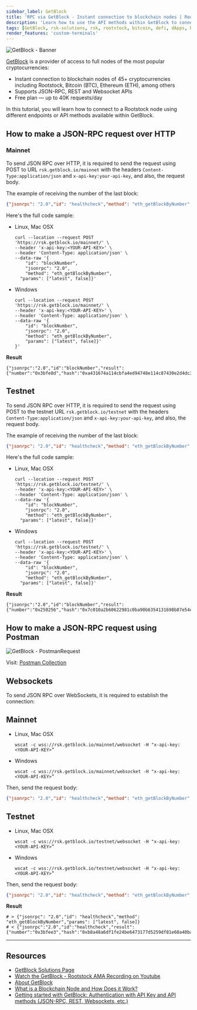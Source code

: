 ```yaml
---
sidebar_label: GetBlock
title: 'RPC via GetBlock - Instant connection to blockchain nodes | Rootstock'
description: 'Learn how to use the API methods within GetBlock to connect to an RSK node'
tags: [GetBlock, rsk-solutions, rsk, rootstock, bitcoin, defi, dApps, blockchain, node, tutorial, docs, api, websocket, json-rpc]
render_features: 'custom-terminals'
---
```


![GetBlock - Banner](/img/solutions/getblock/getblock_logo.png)

[GetBlock](/solutions/getblock/) is a provider of access to full nodes of the most popular cryptocurrencies:
- Instant connection to blockchain nodes of 45+ cryptocurrencies including  Rootstock, Bitcoin (BTC), Ethereum (ETH), among others
- Supports JSON-RPC, REST and Websocket APIs
- Free plan — up to 40K requests/day

In this tutorial, you will learn how to connect to a Rootstock node using different endpoints or API methods available within GetBlock.

## How to make a JSON-RPC request over HTTP

### Mainnet

To send JSON RPC over HTTP, it is required to send the request using POST to URL `rsk.getblock.io/mainnet` with the headers `Content-Type:application/json` and `x-api-key:your-api-key`, and also, the request body. 

The example of receiving the number of the last block:

```json
{"jsonrpc": "2.0","id": "healthcheck","method": "eth_getBlockByNumber","params": ["latest", false]}
```

Here's the full code sample:

[](#top "multiple-terminals")
- Linux, Mac OSX
  ```shell
  curl --location --request POST         
  'https://rsk.getblock.io/mainnet/' \ 
  --header 'x-api-key:<YOUR-API-KEY>' \
  --header 'Content-Type: application/json' \
  --data-raw '{
      "id": "blockNumber", 
      "jsonrpc": "2.0", 
      "method": "eth_getBlockByNumber", 
    "params": ["latest", false]}'
  ```
- Windows
  ```windows-command-prompt
  curl --location --request POST         
  'https://rsk.getblock.io/mainnet/' \ 
  --header 'x-api-key:<YOUR-API-KEY>' \
  --header 'Content-Type: application/json' \
  --data-raw '{
      "id": "blockNumber", 
      "jsonrpc": "2.0", 
      "method": "eth_getBlockByNumber", 
      "params": ["latest", false]}'
  }'
  ```

**Result**

```shell
{"jsonrpc":"2.0","id":"blockNumber","result":{"number":"0x3bfe8d","hash":"0xa431674a114cbfa4ed94748e114c87430e2d4dc325e34e52688bbcbdc1eabd9b"......
```

## Testnet

To send JSON RPC over HTTP, it is required to send the request using POST to the testnet URL `rsk.getblock.io/testnet` with the headers `Content-Type:application/json` and `x-api-key:your-api-key`, and also, the request body. 

The example of receiving the number of the last block:

```json
{"jsonrpc": "2.0","id": "healthcheck","method": "eth_getBlockByNumber","params": ["latest", false]}
```

Here's the full code sample:
    
[](#top "multiple-terminals")
- Linux, Mac OSX
  ```shell
  curl --location --request POST         
  'https://rsk.getblock.io/testnet/' \ 
  --header 'x-api-key:<YOUR-API-KEY>' \
  --header 'Content-Type: application/json' \
  --data-raw '{
      "id": "blockNumber", 
      "jsonrpc": "2.0", 
      "method": "eth_getBlockByNumber", 
    "params": ["latest", false]}'
  ```
- Windows
  ```windows-command-prompt
  curl --location --request POST         
  'https://rsk.getblock.io/testnet/' \ 
  --header 'x-api-key:<YOUR-API-KEY>' \
  --header 'Content-Type: application/json' \
  --data-raw '{
      "id": "blockNumber", 
      "jsonrpc": "2.0", 
      "method": "eth_getBlockByNumber", 
    "params": ["latest", false]}'
  ```

**Result**

```shell
{"jsonrpc":"2.0","id":"blockNumber","result":{"number":"0x250256","hash":"0x7c010a2b60622981c0ba90b6354131698b87e54cfa8fe21ee9616d64b715eed8".......,
```

## How to make a JSON-RPC request using Postman

![GetBlock - PostmanRequest](/img/solutions/getblock/postman.png)

Visit: [Postman Collection](https://getblock.io/docs/get-started/postman-collection/)

## Websockets

To send JSON RPC over WebSockets, it is required to establish the connection:

## Mainnet
    
[](#top "multiple-terminals")
- Linux, Mac OSX
  ```shell
  wscat -c wss://rsk.getblock.io/mainnet/websocket -H "x-api-key:<YOUR-API-KEY>”
  ```
- Windows
  ```windows-command-prompt
  wscat -c wss://rsk.getblock.io/mainnet/websocket -H "x-api-key:<YOUR-API-KEY>”
  ```

Then, send the request body:

```json
{"jsonrpc": "2.0","id": "healthcheck","method": "eth_getBlockByNumber","params": ["latest", false]}
```

## Testnet
    
[](#top "multiple-terminals")
- Linux, Mac OSX
  ```shell
  wscat -c wss://rsk.getblock.io/testnet/websocket -H "x-api-key:<YOUR-API-KEY>”
  ```
- Windows
  ```windows-command-prompt
  wscat -c wss://rsk.getblock.io/testnet/websocket -H "x-api-key:<YOUR-API-KEY>”
  ```
    
Then, send the request body:

```json
{"jsonrpc": "2.0","id": "healthcheck","method": "eth_getBlockByNumber","params": ["latest", false]}
```

**Result**

```shell
# > {"jsonrpc": "2.0","id": "healthcheck","method": "eth_getBlockByNumber","params": ["latest", false]}
# < {"jsonrpc":"2.0","id":"healthcheck","result":{"number":"0x3bfee3","hash":"0xb8a48a6df1fe24be6473177d5259df81e60a40bafee174b7ed37274c57d5ced3","parentHash":"0xdd07746cc68e303ff5d567ae1d19e7732bb9f8a02c8d6d71db5312337fe265c9",
```

----

## Resources

- [GetBlock Solutions Page](/solutions/getblock/)
- [Watch the GetBlock - Rootstock AMA Recording on Youtube](https://www.youtube.com/watch?v=k8qowcdtxm0)
- [About GetBlock](https://getblock.io/about)
- [What is a Blockchain Node and How Does it Work?](https://getblock.io/blog/what-is-a-blockchain-node-and-how-does-it-work)
- [Getting started with GetBlock: Authentication with API Key and API methods (JSON-RPC, REST, Websockets, etc.)](https://getblock.io/docs)